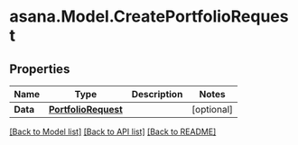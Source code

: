 
# asana.Model.CreatePortfolioRequest

## Properties

Name | Type | Description | Notes
------------ | ------------- | ------------- | -------------
**Data** | [**PortfolioRequest**](PortfolioRequest.md) |  | [optional] 

[[Back to Model list]](../README.md#documentation-for-models)
[[Back to API list]](../README.md#documentation-for-api-endpoints)
[[Back to README]](../README.md)

